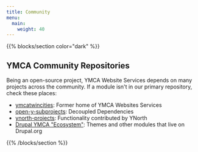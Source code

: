 ```yaml
---
title: Community
menu:
  main:
    weight: 40
---
```


<!--add blocks of content here to add more sections to the community page -->

{{% blocks/section color="dark" %}}
## YMCA Community Repositories

Being an open-source project, YMCA Website Services depends on many projects across the community. If a module isn't in our primary repository, check these places:

- [<i class="fab fa-github"></i> ymcatwincities](https://github.com/ymcatwincities/): Former home of YMCA Websites Services
- [<i class="fab fa-github"></i>  open-y-subprojects](https://github.com/open-y-subprojects): Decoupled Dependencies
- [<i class="fab fa-github"></i>  ynorth-projects](https://github.com/ynorth-projects): Functionality contributed by YNorth
- [<i class="fab fa-drupal"></i> Drupal YMCA "Ecosystem"](https://www.drupal.org/project/openy/ecosystem): Themes and other modules that live on Drupal.org

{{% /blocks/section %}}
